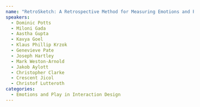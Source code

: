 ```yaml
---
name: "RetroSketch: A Retrospective Method for Measuring Emotions and Presence in Virtual Reality"
speakers:
  - Dominic Potts
  - Miloni Gada
  - Aastha Gupta
  - Kavya Goel
  - Klaus Phillip Krzok
  - Genevieve Pate
  - Joseph Hartley
  - Mark Weston-Arnold
  - Jakob Aylott
  - Christopher Clarke
  - Crescent Jicol
  - Christof Lutteroth
categories:
  - Emotions and Play in Interaction Design
---
```

